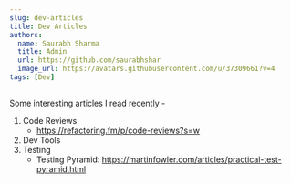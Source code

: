 ```yaml
---
slug: dev-articles
title: Dev Articles
authors:
  name: Saurabh Sharma
  title: Admin
  url: https://github.com/saurabhshar
  image_url: https://avatars.githubusercontent.com/u/37309661?v=4
tags: [Dev]
---
```


Some interesting articles I read recently -

<!--truncate-->

1. Code Reviews
     - https://refactoring.fm/p/code-reviews?s=w
2. Dev Tools
3. Testing
     - Testing Pyramid: https://martinfowler.com/articles/practical-test-pyramid.html
      
